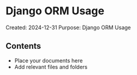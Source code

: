 # Django ORM Usage
Created: 2024-12-31
Purpose: Django ORM Usage

## Contents
- Place your documents here
- Add relevant files and folders
